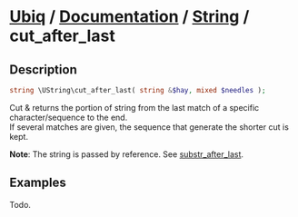 [Ubiq](https://github.com/Pixel418/Ubiq#readme) / [Documentation](../index.md#readme) / [String](../index.md#string) / cut_after_last
======


Description
-------- 

```php
string \UString\cut_after_last( string &$hay, mixed $needles );
```

Cut & returns the portion of string from the last match of a specific character/sequence to the end. <br>
If several matches are given, the sequence that generate the shorter cut is kept.

**Note**: The string is passed by reference. See [substr_after_last](./substr_after_last.md#readme).



Examples
--------

Todo.